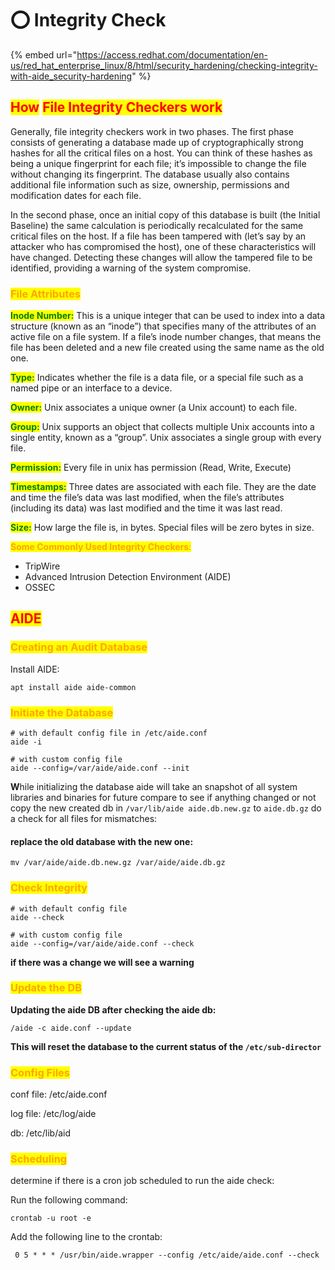 # ⭕ Integrity Check

{% embed url="https://access.redhat.com/documentation/en-us/red_hat_enterprise_linux/8/html/security_hardening/checking-integrity-with-aide_security-hardening" %}

## <mark style="color:red;">**How**</mark> <mark style="color:red;">**File Integrity Checkers work**</mark>

Generally, file integrity checkers work in two phases. The first phase consists of generating a database made up of cryptographically strong hashes for all the critical files on a host. You can think of these hashes as being a unique fingerprint for each file; it’s impossible to change the file without changing its fingerprint. The database usually also contains additional file information such as size, ownership, permissions and modification dates for each file.

In the second phase, once an initial copy of this database is built (the Initial Baseline) the same calculation is periodically recalculated for the same critical files on the host. If a file has been tampered with (let’s say by an attacker who has compromised the host), one of these characteristics will have changed. Detecting these changes will allow the tampered file to be identified, providing a warning of the system compromise.

### <mark style="color:orange;">**File Attributes**</mark>

<mark style="color:green;">**Inode Number:**</mark> This is a unique integer that can be used to index into a data structure (known as an “inode”) that specifies many of the attributes of an active file on a file system. If a file’s inode number changes, that means the file has been deleted and a new file created using the same name as the old one.

<mark style="color:green;">**Type:**</mark> Indicates whether the file is a data file, or a special file such as a named pipe or an interface to a device.

<mark style="color:green;">**Owner:**</mark> Unix associates a unique owner (a Unix account) to each file.

<mark style="color:green;">**Group:**</mark> Unix supports an object that collects multiple Unix accounts into a single entity, known as a “group”. Unix associates a single group with every file.

<mark style="color:green;">**Permission:**</mark> Every file in unix has permission (Read, Write, Execute)

<mark style="color:green;">**Timestamps:**</mark> Three dates are associated with each file. They are the date and time the file’s data was last modified, when the file’s attributes (including its data) was last modified and the time it was last read.

<mark style="color:green;">**Size:**</mark> How large the file is, in bytes. Special files will be zero bytes in size.

<mark style="color:orange;">**Some Commonly Used Integrity Checkers**</mark><mark style="color:orange;">:</mark>

* TripWire
* Advanced Intrusion Detection Environment (AIDE)
* OSSEC

## <mark style="color:red;">AIDE</mark>

### <mark style="color:orange;">Creating an Audit Database</mark>

Install AIDE:

`apt install aide aide-common`

### <mark style="color:orange;">Initiate the Database</mark>

```
# with default config file in /etc/aide.conf
aide -i

# with custom config file
aide --config=/var/aide/aide.conf --init
```

**W**hile initializing the database aide will take an snapshot of all system libraries and binaries for future compare to see if anything changed or not copy the new created db in `/var/lib/aide aide.db.new.gz` to `aide.db.gz` do a check for all files for mismatches:&#x20;

#### replace the old database with the new one:

```
mv /var/aide/aide.db.new.gz /var/aide/aide.db.gz
```

### <mark style="color:orange;">Check Integrity</mark>

```
# with default config file
aide --check

# with custom config file
aide --config=/var/aide/aide.conf --check
```



&#x20;**if there was a change we will see a warning**&#x20;

### <mark style="color:orange;">Update the DB</mark>

**Updating the aide DB after checking the aide db:**&#x20;

```
/aide -c aide.conf --update
```

**This will reset the database to the current status of the `/etc/sub-director`**

### <mark style="color:orange;">**Config Files**</mark>

conf file: /etc/aide.conf

&#x20;log file: /etc/log/aide&#x20;

db: /etc/lib/aid

### <mark style="color:orange;">Scheduling</mark>

determine if there is a cron job scheduled to run the aide check:

Run the following command:

&#x20;`crontab -u root -e`

Add the following line to the crontab:

```
 0 5 * * * /usr/bin/aide.wrapper --config /etc/aide/aide.conf --check
```
